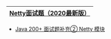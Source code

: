 

[Netty面试题（2020最新版）](https://thinkwon.blog.csdn.net/article/details/104391081)|
---|

* [Java 200+ 面试题补充② Netty 模块](https://juejin.im/post/5c81b08f5188257a323f4cef)
